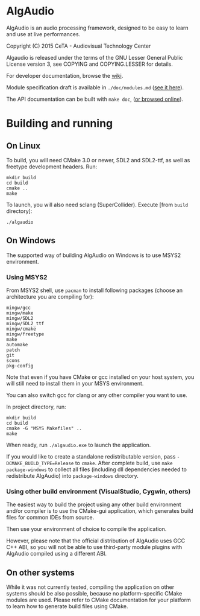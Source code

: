 # AlgAudio

AlgAudio is an audio processing framework, designed to be easy to learn and use at live performances.

Copyright (C) 2015 CeTA - Audiovisual Technology Center

Algaudio is released under the terms of the GNU Lesser General Public License version 3, see COPYING and COPYING.LESSER for details.

For developer documentation, browse the [wiki](https://github.com/rafalcieslak/algAudio/wiki).

Module specification draft is available in `./doc/modules.md` ([see it here](https://github.com/rafalcieslak/AlgAudio/blob/master/doc/modules.md)).

The API documentation can be built with `make doc`, ([or browsed online](http://cielak.org/algaudio/doc)).

# Building and running

## On Linux

To build, you will need CMake 3.0 or newer, SDL2 and SDL2-ttf, as well as freetype development headers. Run:

	mkdir build
	cd build
	cmake ..
	make

To launch, you will also need sclang (SuperCollider). Execute [from `build` directory]:

	./algaudio

## On Windows

The supported way of building AlgAudio on Windows is to use MSYS2 environment.

### Using MSYS2

From MSYS2 shell, use `pacman` to install following packages (choose an architecture you are compiling for):

	mingw/gcc
	mingw/make
	mingw/SDL2
	mingw/SDL2_ttf
	mingw/cmake
	mingw/freetype
	make
	automake
	patch
	git
	scons
	pkg-config

Note that even if you have CMake or gcc installed on your host system, you will still need to install them in your MSYS environment.

You can also switch gcc for clang or any other compiler you want to use.

In project directory, run:

	mkdir build
	cd build
	cmake -G "MSYS Makefiles" ..
	make

When ready, run `./algaudio.exe` to launch the application.

If you would like to create a standalone redistributable version, pass `-DCMAKE_BUILD_TYPE=Release` to `cmake`. After complete build, use `make package-windows` to collect all files (including dll dependencies needed to redistribute AlgAudio) into  `package-windows` directory.

### Using other build environment (VisualStudio, Cygwin, others)

The easiest way to build the project using any other build environment and/or compiler is to use the CMake-gui application, which generates build files for common IDEs from source.

Then use your environment of choice to compile the application.

However, please note that the official distribution of AlgAudio uses GCC C++ ABI, so you will not be able to use third-party module plugins with AlgAudio compiled using a different ABI.

## On other systems

While it was not currently tested, compiling the application on other systems should be also possible, because no platform-specific CMake modules are used. Please refer to CMake documentation for your platform to learn how to generate build files using CMake.
